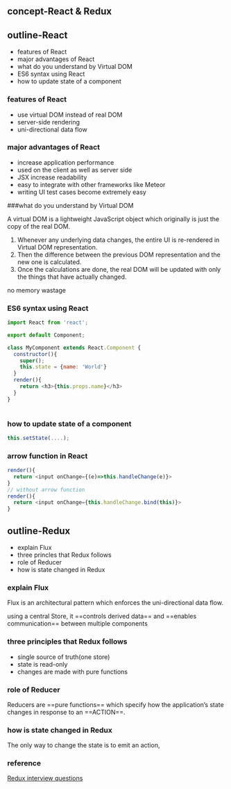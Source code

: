## concept-React & Redux

## outline-React

- features of React
- major advantages of React
- what do you understand by Virtual DOM
- ES6 syntax using React
- how to update state of a component



### features of React

- use virtual DOM instead of real DOM
- server-side rendering
- uni-directional data flow



### major advantages of React

- increase application performance
- used on the client as well as server side
- JSX increase readability
- easy to integrate with other frameworks like Meteor
- writing UI test cases become extremely easy



###what do you understand by Virtual DOM

A virtual DOM is a lightweight JavaScript object which originally is just the copy of the real DOM.

1. Whenever any underlying data changes, the entire UI is re-rendered in Virtual DOM representation.
2. Then the difference between the previous DOM representation and the new one is calculated.
3. Once the calculations are done, the real DOM will be updated with only the things that have actually changed. 

no memory wastage



### ES6 syntax using React

```javascript
import React from 'react';

export default Component;

class MyComponent extends React.Component {
  constructor(){
    super();
    this.state = {name: 'World'}
  }
  render(){
    return <h3>{this.props.name}</h3>
  }
}
  
```



### how to update state of a component

```javascript
this.setState(....);
```



### arrow function in React

```javascript
render(){
  return <input onChange={(e)=>this.handleChange(e)}>
}
// without arrow function
render(){
  return <input onChange={this.handleChange.bind(this)}>
} 
```



## outline-Redux

- explain Flux
- three princles that Redux follows
- role of Reducer
- how is state changed in Redux



### explain Flux

Flux is an architectural pattern which enforces the uni-directional data flow. 

using a central Store, it ==controls derived data== and ==enables communication== between multiple components 



### three principles that Redux follows

- single source of truth(one store)
- state is read-only
- changes are made with pure functions



### role of Reducer

Reducers are ==pure functions== which specify how the application’s state changes in response to an ==ACTION==.



### how is state changed in Redux

The only way to change the state is to emit an action,





### reference

[Redux interview questions](http://www.punch.cool/community/questions-answers/engineering/redux/)



